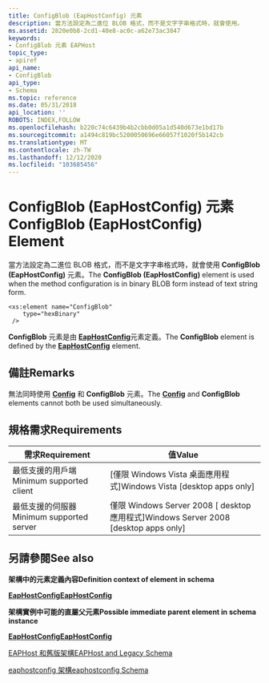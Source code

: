 ```yaml
---
title: ConfigBlob (EapHostConfig) 元素
description: 當方法設定為二進位 BLOB 格式，而不是文字字串格式時，就會使用。
ms.assetid: 2820e0b8-2cd1-40e8-ac0c-a62e73ac3847
keywords:
- ConfigBlob 元素 EAPHost
topic_type:
- apiref
api_name:
- ConfigBlob
api_type:
- Schema
ms.topic: reference
ms.date: 05/31/2018
api_location: ''
ROBOTS: INDEX,FOLLOW
ms.openlocfilehash: b220c74c6439b4b2cbb0d05a1d540d673e1bd17b
ms.sourcegitcommit: a1494c819bc5200050696e66057f1020f5b142cb
ms.translationtype: MT
ms.contentlocale: zh-TW
ms.lasthandoff: 12/12/2020
ms.locfileid: "103685456"
---
```

# <a name="configblob-eaphostconfig-element"></a><span data-ttu-id="b2690-104">ConfigBlob (EapHostConfig) 元素</span><span class="sxs-lookup"><span data-stu-id="b2690-104">ConfigBlob (EapHostConfig) Element</span></span>

<span data-ttu-id="b2690-105">當方法設定為二進位 BLOB 格式，而不是文字字串格式時，就會使用 **ConfigBlob (EapHostConfig)** 元素。</span><span class="sxs-lookup"><span data-stu-id="b2690-105">The **ConfigBlob (EapHostConfig)** element is used when the method configuration is in binary BLOB form instead of text string form.</span></span>

``` syntax
<xs:element name="ConfigBlob"
    type="hexBinary"
 />
```

<span data-ttu-id="b2690-106">**ConfigBlob** 元素是由 [**EapHostConfig**](eaphostconfigschema-eaphostconfig-element.md)元素定義。</span><span class="sxs-lookup"><span data-stu-id="b2690-106">The **ConfigBlob** element is defined by the [**EapHostConfig**](eaphostconfigschema-eaphostconfig-element.md) element.</span></span>

## <a name="remarks"></a><span data-ttu-id="b2690-107">備註</span><span class="sxs-lookup"><span data-stu-id="b2690-107">Remarks</span></span>

<span data-ttu-id="b2690-108">無法同時使用 [**Config**](eaphostconfigschema-config-eaphostconfig-element.md) 和 **ConfigBlob** 元素。</span><span class="sxs-lookup"><span data-stu-id="b2690-108">The [**Config**](eaphostconfigschema-config-eaphostconfig-element.md) and **ConfigBlob** elements cannot both be used simultaneously.</span></span>

## <a name="requirements"></a><span data-ttu-id="b2690-109">規格需求</span><span class="sxs-lookup"><span data-stu-id="b2690-109">Requirements</span></span>



| <span data-ttu-id="b2690-110">需求</span><span class="sxs-lookup"><span data-stu-id="b2690-110">Requirement</span></span> | <span data-ttu-id="b2690-111">值</span><span class="sxs-lookup"><span data-stu-id="b2690-111">Value</span></span> |
|-------------------------------------|------------------------------------------------------|
| <span data-ttu-id="b2690-112">最低支援的用戶端</span><span class="sxs-lookup"><span data-stu-id="b2690-112">Minimum supported client</span></span><br/> | <span data-ttu-id="b2690-113">\[僅限 Windows Vista 桌面應用程式\]</span><span class="sxs-lookup"><span data-stu-id="b2690-113">Windows Vista \[desktop apps only\]</span></span><br/>       |
| <span data-ttu-id="b2690-114">最低支援的伺服器</span><span class="sxs-lookup"><span data-stu-id="b2690-114">Minimum supported server</span></span><br/> | <span data-ttu-id="b2690-115">僅限 Windows Server 2008 \[ desktop 應用程式\]</span><span class="sxs-lookup"><span data-stu-id="b2690-115">Windows Server 2008 \[desktop apps only\]</span></span><br/> |



## <a name="see-also"></a><span data-ttu-id="b2690-116">另請參閱</span><span class="sxs-lookup"><span data-stu-id="b2690-116">See also</span></span>

<dl> <dt>

<span data-ttu-id="b2690-117">**架構中的元素定義內容**</span><span class="sxs-lookup"><span data-stu-id="b2690-117">**Definition context of element in schema**</span></span>
</dt> <dt>

[<span data-ttu-id="b2690-118">**EapHostConfig**</span><span class="sxs-lookup"><span data-stu-id="b2690-118">**EapHostConfig**</span></span>](eaphostconfigschema-eaphostconfig-element.md)
</dt> <dt>

<span data-ttu-id="b2690-119">**架構實例中可能的直屬父元素**</span><span class="sxs-lookup"><span data-stu-id="b2690-119">**Possible immediate parent element in schema instance**</span></span>
</dt> <dt>

[<span data-ttu-id="b2690-120">**EapHostConfig**</span><span class="sxs-lookup"><span data-stu-id="b2690-120">**EapHostConfig**</span></span>](eaphostconfigschema-eaphostconfig-element.md)
</dt> <dt>

[<span data-ttu-id="b2690-121">EAPHost 和舊版架構</span><span class="sxs-lookup"><span data-stu-id="b2690-121">EAPHost and Legacy Schema</span></span>](eaphost-schemas.md)
</dt> <dt>

[<span data-ttu-id="b2690-122">eaphostconfig 架構</span><span class="sxs-lookup"><span data-stu-id="b2690-122">eaphostconfig Schema</span></span>](eaphostconfigschema-schema.md)
</dt> </dl>

 

 





